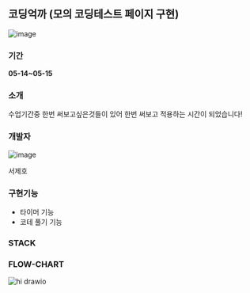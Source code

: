 
## 코딩억까 (모의 코딩테스트 페이지 구현)

![image](https://github.com/lemonticsoul/codingukkka/assets/127959482/ab1b6d89-6672-453b-9eb3-a513ba134563)

### 기간

  **05-14~05-15**

### 소개

 수업기간중 한번 써보고싶은것들이 있어 한번 써보고 적용하는 시간이 되었습니다!


### 개발자

![image](https://github.com/lemonticsoul/codingukkka/assets/127959482/aa41fc1c-f28e-4035-a7ec-c103009b028e)

 서제호

### 구현기능
<ul>
<li>타이머 기능</li>
<li>코테 풀기 기능</li>

</ul>


### STACK

### FLOW-CHART

![hi drawio](https://github.com/lemonticsoul/codingukkka/assets/127959482/e6c5753e-9e0b-49c0-9e81-e092eb24c16e)
